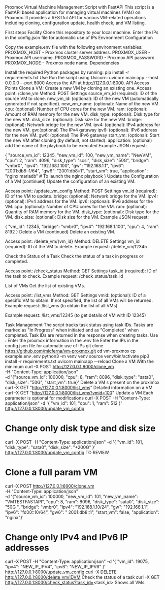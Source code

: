 Proxmox Virtual Machine Management Script with FastAPI
This script is a FastAPI based application for managing virtual machines (VMs) on Proxmox. It provides a RESTful API for various VM-related operations including cloning, configuration update, health check, and VM listing.

First steps
Facility
Clone this repository to your local machine.
Enter the IPs in the config.json file for automatic use of IPs
Environment Configuration

Copy the example.env file with the following environment variables:
PROXMOX_HOST - Proxmox cluster server address.
PROXMOX_USER - Proxmox API username.
PROXMOX_PASSWORD - Proxmox API password.
PROXMOX_NODE - Proxmox node name.
Dependencies

Install the required Python packages by running:
pip install -r requirements.txt
Use
Run the script using Uvicorn:
 uvicorn main:app --host 0.0.0.0 --port 8000
Access the API at http://127.0.0.1:8000.
API Access Points
Clone a VM: Create a new VM by cloning an existing one.
Access point: /clone_vm
Method: POST
Settings
source_vm_id (required): ID of the source VM to clone.
new_vm_id: (optional): ID of the new VM (automatically generated if not specified).
new_vm_name: (optional): Name of the new VM.
cpu: (optional): Number of CPU cores for the new VM.
ram: (optional): Amount of RAM memory for the new VM.
disk_type: (optional): Disk type for the new VM.
disk_size: (optional): Disk size for the new VM.
bridge: (optional): Network bridge for the new VM.
ipv4: (optional): IPv4 address for the new VM.
gw:(optional) The IPv4 gataway
ipv6: (optional): IPv6 address for the new VM.
gw6: (optional) The IPv6 gataway
start_vm: (optional): Start the new VM after cloning (by default, not started).
application: (optional) add the name of the playbook to be executed
Example JSON request:

{
 "source_vm_id": 12345,
 "new_vm_id": 100,
 "new_vm_name": "NewVM",
 "cpu": 2,
 "ram": 4096,
 "disk_type": "scsi",
 "disk_size": "50G",
 "bridge": "vmbr0",
 "ipv4": "192.168.1.100",
 "gw": "192.168.1.1",
 "ipv6": "2001:db8::1/64",
 "gw6": "2001:db8::1",
 "start_vm": true,
 "application": "nginx mariadb" # To launch the nginx playbook
}
Update the Configuration of a VM (continued)
Update the configuration of an existing VM.

Access point: /update_vm_config
Method: POST
Settings
vm_id (required): ID of the VM to update.
bridge: (optional): Network bridge for the VM.
ipv4: (optional): IPv4 address for the VM.
ipv6: (optional): IPv6 address for the VM.
cpu: (optional): Number of CPU cores for the VM.
ram: (optional): Quantity of RAM memory for the VM.
disk_type: (optional): Disk type for the VM.
disk_size: (optional): Disk size for the VM.
Example JSON request:

{
 "vm_id": 12345,
 "bridge": "vmbr0",
 "ipv4": "192.168.1.100",
 "cpu": 4,
 "ram": 8192
}
Delete a VM (continued)
Delete an existing VM.

Access point: /delete_vm/{vm_id}
Method: DELETE
Settings
vm_id (required): ID of the VM to delete.
Example request: /delete_vm/12345

Check the Status of a Task
Check the status of a task in progress or completed.

Access point: /check_status
Method: GET
Settings
task_id (required): ID of the task to check.
Example request: /check_status/task_id

List of VMs
Get the list of existing VMs.

Access point: /list_vms
Method: GET
Settings
vmid: (optional): ID of a specific VM to obtain. If not specified, the list of all VMs will be returned.
Example request: /list_vms (to obtain the list of all VMs)

Example request: /list_vms/12345 (to get details of VM with ID 12345)

Task Management
The script tracks task status using task IDs.
Tasks are marked as "In Progress" when initiated and as "Completed" when completed.
Task IDs are returned in the response when creating tasks.
Use :
Enter the proxmox information in the .env file
Enter the IPs in the config.json file for automatic use of IPs
git clone https://github.com/micferna/vm-proxmox.git
cd vm-proxmox
cp example.env .env
python3 -m venv venv
source venv/bin/activate
pip3 install -r requirements.txt
uvicorn main:app --reload
Clone a VM
With the minimum
curl -X POST http://127.0.0.1:8000/clone_vm \
 -H "Content-Type: application/json" \
 -d '{"source_vm_id": 100000, "cpu": 8, "ram": 8096, "disk_type": "sata0", "disk_size": "50G", "start_vm": true}'
Delete a VM
s present on the proximox
curl -X GET "http://127.0.0.1:8000/list_vms"
Detailed information on a VM
curl -X GET "http://127.0.0.1:8000/list_vms?vmid=100"
Update a VM
Each parameter is optional for modifications
curl -X POST -H "Content-Type: application/json" -d '{
 "vm_id": 101,
 "cpu": 1,
 "ram": 512
}' http://127.0.0.1:8000/update_vm_config

# Change only disk type and disk size
curl -X POST -H "Content-Type: application/json" -d '{
 "vm_id": 101,
 "disk_type": "sata0",
 "disk_size": "+200G"
}' http://127.0.0.1:8000/update_vm_config
TO REVIEW
# Clone a full param VM
curl -X POST http://127.0.0.1:8000/clone_vm \
 -H "Content-Type: application/json" \
 -d '{"source_vm_id": 100000, "new_vm_id": 101, "new_vm_name": "VMTESTFASTAPI", "cpu": 8, "ram": 8096, "disk_type": "sata0", "disk_size": "50G ", "bridge": "vmbr0", "ipv4": "192.168.1.10/24", "gw": "192.168.1.1", "ipv6": "fd00::10/64", "gw6": " 2001:db8::1", "start_vm": false, "application": "nginx"}'
# Change only IPv4 and IPv6 IP addresses
curl -X POST -H "Content-Type: application/json" -d '{
 "vm_id": 19075,
 "ipv4": "NEW_IP_IPV4",
 "ipv6": "NEW_IP_IPV6"
}' http://127.0.0.1:8000/update_vm_config
curl -X DELETE http://127.0.0.1:8000/delete_vm/IDVM
Check the status of a task
curl -X GET http://127.0.0.1:8000/check_status?task_id=<task_id>
Shows all VMs
